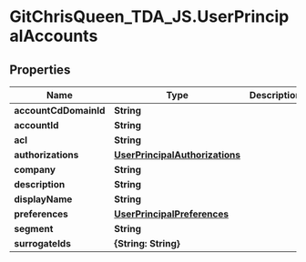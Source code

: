 # GitChrisQueen_TDA_JS.UserPrincipalAccounts

## Properties
Name | Type | Description | Notes
------------ | ------------- | ------------- | -------------
**accountCdDomainId** | **String** |  | [optional] 
**accountId** | **String** |  | [optional] 
**acl** | **String** |  | [optional] 
**authorizations** | [**UserPrincipalAuthorizations**](UserPrincipalAuthorizations.md) |  | [optional] 
**company** | **String** |  | [optional] 
**description** | **String** |  | [optional] 
**displayName** | **String** |  | [optional] 
**preferences** | [**UserPrincipalPreferences**](UserPrincipalPreferences.md) |  | [optional] 
**segment** | **String** |  | [optional] 
**surrogateIds** | **{String: String}** |  | [optional] 


